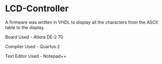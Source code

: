 # LCD-Controller
A firmware was written in VHDL to display all the characters from the ASCII table to the display.

Board Used - Altera DE-2 70

Compiler Used - Quartus 2

Text Editor Used - Notepad++
